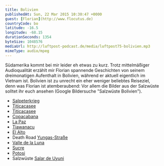 ```yaml
---
title: Bolivien
publishedAt: Sun, 22 Mar 2015 10:30:47 +0000
guest: [Florian](http://www.flocutus.de)
countryCode: bo
latitude: -16.5
longitude: -68.15
durationSeconds: 1354
byteSize: 1048576 
mediaUrl: http://luftpost-podcast.de/media/luftpost75-bolivien.mp3
mimeType: audio/mpeg
---
```


Südamerika kommt bei mir leider eh etwas zu kurz. Trotz mittelmäßiger Audioqualität erzählt mir Florian spannende Geschichten von seinem dreimonatigen Aufenthalt in Bolivien, während er aktuell eigentlich im Vietnam ist. Bolivien ist zu unrecht ein eher weniger beliebtes Reiseziel, denn was Florian ist atemberaubend: Vor allem die Bilder aus der Salzwüste solltet ihr euch ansehen (Google Bildersuche "Salzwüste Bolivien"). 
* [Salpeterkrieg](http://de.wikipedia.org/wiki/Salpeterkrieg)
* [Titicacasee](http://de.wikipedia.org/wiki/Titicacasee)
* [Titicacasee](http://de.wikipedia.org/wiki/Titicacasee)
* [Copacabana](http://de.wikipedia.org/wiki/Copacabana%5F%28Bolivien%29)
* [La Paz](http://de.wikipedia.org/wiki/La%5FPaz)
* [Tiawanacu](http://de.wikipedia.org/wiki/Tiawanacu)
* [El Alto](http://de.wikipedia.org/wiki/El%5FAlto)
* Death Road [Yungas-Straße](http://de.wikipedia.org/wiki/Yungas-Stra%C3%9Fe)
* [Valle de la Luna](http://de.wikipedia.org/wiki/Valle%5Fde%5Fla%5FLuna%5F%28Bolivien%29)
* [Sucre](http://de.wikipedia.org/wiki/Sucre)
* [Potosi](http://de.wikipedia.org/wiki/Potos%C3%AD)
* Salzwüste [Salar de Uyuni](http://de.wikipedia.org/wiki/Salar%5Fde%5FUyuni)
